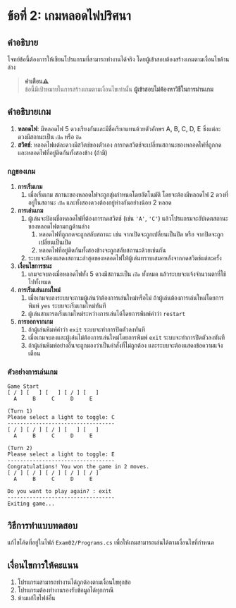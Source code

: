 # ข้อที่ 2: เกมหลอดไฟปริศนา

## คำอธิบาย
โจทย์ข้อนี้ต้องการให้เขียนโปรแกรมที่สามารถทำงานได้จริง โดยผู้เข้าสอบต้องสร้างเกมตามเงื่อนไขด้านล่าง

> **คำเตือน⚠️**  
> ข้อนี้มีเป้าหมายในการสร้างเกมตามเงื่อนไขเท่านั้น **ผู้เข้าสอบไม่ต้องหาวิธีในการผ่านเกม**

## คำอธิบายเกม
1. **หลอดไฟ**: มีหลอดไฟ 5 ดวงเรียงกันและมีชื่อเรียกแทนด้วยตัวอักษร A, B, C, D, E ซึ่งแต่ละดวงมีสถานะเป็น `เปิด` หรือ `ปิด`
2. **สวิตช์**: หลอดไฟแต่ละดวงมีสวิตช์ของตัวเอง การกดสวิตช์จะเปลี่ยนสถานะของหลอดไฟที่ถูกกด และหลอดไฟที่อยู่ติดกันทั้งสองข้าง (ถ้ามี)

### กฎของเกม
1. **การเริ่มเกม**
    1. เมื่อเริ่มเกม สถานะของหลอดไฟจะถูกสุ่มกำหนดโดยอัตโนมัติ โดยจะต้องมีหลอดไฟ 2 ดวงที่อยู่ในสถานะ `เปิด` และทั้งสองดวงต้องอยู่ห่างกันอย่างน้อย 2 หลอด
2. **การเล่นเกม**
    1. ผู้เล่นจะป้อนชื่อหลอดไฟที่ต้องการกดสวิตช์ (เช่น `'A'`, `'C'`) แล้วโปรแกรมจะอัปเดตสถานะของหลอดไฟตามกฎด้านล่าง
        1. หลอดไฟที่ถูกกดจะถูกสลับสถานะ เช่น จากเปิดจะถูกเปลี่ยนเป็นปิด หรือ จากปิดจะถูกเปลี่ยนเป็นเปิด
        1. หลอดไฟที่อยู่ติดกันทั้งสองข้างจะถูกสลับสถานะด้วยเช่นกัน
    2. ระบบจะต้องแสดงสถานะล่าสุดของหลอดไฟให้ผู้เล่นทราบเสมอหลังจากกดสวิตช์แต่ละครั้ง
3. **เงื่อนไขการชนะ**
    1. เกมจะจบลงเมื่อหลอดไฟทั้ง 5 ดวงมีสถานะเป็น `เปิด` ทั้งหมด แล้วระบบจะแจ้งจำนวนตาที่ใช้ไปทั้งหมด
4. **การเริ่มเล่นเกมใหม่**
    1. เมื่อเกมจบลงระบบจะถามผู้เล่นว่าต้องการเล่นใหม่หรือไม่ ถ้าผู้เล่นต้องการเล่นใหม่โดยการพิมพ์ `yes` ระบบจะเริ่มเกมใหม่ทันที
    2. ผู้เล่นสามารถเริ่มเกมใหม่ระหว่างการเล่นได้โดยการพิมพ์คำว่า `restart`
5. **การออกจากเกม**
    1. ถ้าผู้เล่นพิมพ์คำว่า `exit` ระบบจะทำการปิดตัวลงทันที
    2. เมื่อเกมจบลงและผู้เล่นไม่ต้องการเล่นใหม่โดยการพิมพ์ `exit` ระบบจะทำการปิดตัวลงทันที
    3. ถ้าผู้เล่นพิมพ์อย่างอื่นจะถูกมองว่าเป็นคำสั่งที่ไม่ถูกต้อง และระบบจะต้องแสดงข้อความแจ้งเตือน

### ตัวอย่างการเล่นเกม
```
Game Start
[ / ] [   ] [   ] [ / ] [   ] 
  A     B     C     D     E

(Turn 1)
Please select a light to toggle: C
----------------------------------
[ / ] [ / ] [ / ] [   ] [   ] 
  A     B     C     D     E

(Turn 2)
Please select a light to toggle: E
----------------------------------
Congratulations! You won the game in 2 moves.
[ / ] [ / ] [ / ] [ / ] [ / ] 
  A     B     C     D     E

Do you want to play again? : exit
----------------------------------
Exiting game...
```

## วิธีการทำแบบทดสอบ
แก้ไขโค้ดที่อยู่ในไฟล์ `Exam02/Programs.cs` เพื่อให้เกมสามารถเล่นได้ตามเงื่อนไขที่กำหนด

## เงื่อนไขการให้คะแนน
1. โปรแกรมสามารถทำงานได้ถูกต้องตามเงื่อนไขทุกข้อ
2. โปรแกรมต้องทำงานรองรับข้อมูลได้ทุกกรณี
3. ห้ามแก้ไขไฟล์อื่น